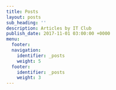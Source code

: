 ```yaml
---
title: Posts
layout: posts
sub_heading: ''
description: Articles by IT Club
publish_date: 2017-11-01 03:00:00 +0000
menu:
  footer:
  navigation:
    identifier: _posts
    weight: 5
  footer:
    identifier: _posts
    weight: 3
---
```

